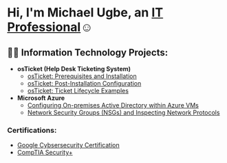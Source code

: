 <h1>Hi, I'm Michael Ugbe, an <a href="https://linkedin.com/in/michaelugbe/">IT Professional</a>☺</h1>

<h2>👨‍💻 Information Technology Projects:</h2>

- <b>osTicket (Help Desk Ticketing System)</b>
  - [osTicket: Prerequisites and Installation](https://github.com/joshmadakorcc/osticket-prereqs)
  - [osTicket: Post-Installation Configuration](https://github.com/joshmadakorcc/post-install-config)
  - [osTicket: Ticket Lifecycle Examples](https://github.com/joshmadakorcc/ticket-lifecycle)
- <b>Microsoft Azure</b>
  - [Configuring On-premises Active Directory within Azure VMs](https://github.com/joshmadakorcc/configure-ad)
  - [Network Security Groups (NSGs) and Inspecting Network Protocols](https://github.com/joshmadakorcc/azure-network-protocols)


<h3>Certifications: </h3>

- [Google Cybsersecurity Certification](https://www.coursera.org/account/accomplishments/specialization/certificate/ABTTJ4UCMLPC)
- [CompTIA Security+](https://github.com/michaelugbe/Honeypot-Lab)


